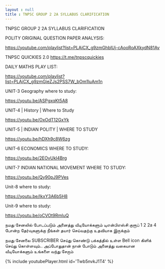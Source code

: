 ```yaml
---
layout : null
title : TNPSC GROUP 2 2A SYLLABUS CLARIFICATION
---
```


TNPSC GROUP 2 2A SYLLABUS CLARIFICATION

POLITY ORIGINAL QUESTION PAPER ANALYSIS:

https://youtube.com/playlist?list=PLAiCX_g9zmGhblUj-cAooRoAXkydN81Av


TNPSC QUICKIES 2.0
https://t.me/tnpscquickies

DAILY MATHS PLAY LIST:

https://youtube.com/playlist?list=PLAiCX_g9zmGieZJs2PSS7W_bOm1luAm1n

UNIT-3 Geography where to study:

https://youtu.be/ASPgxqKt5A8

UNIT-4 | History | Where to Study

https://youtu.be/OxOdT12GxYk

UNIT-5 | INDIAN POLITY | WHERE TO STUDY

https://youtu.be/hDXh9c8W6zg

UNIT-6 ECONOMICS  WHERE TO STUDY:

https://youtu.be/2EOvUkI4Brg

UNIT-7 INDIAN NATIONAL MOVEMENT WHERE TO STUDY:

https://youtu.be/Qy90pJ9PVes

Unit-8 where to study:

https://youtu.be/IkxY3A6b5H8

Unit-9 where to study:

https://youtu.be/oCVOt9RmluQ

நமது சேனலில் போடப்படும் அனைத்து வீடியோக்களும் டிஎன்பிஎஸ்சி குரூப் 1 2 2a 4 போன்ற தேர்வுகளுக்கு நீங்கள் தயார் செய்வதற்கு உதவியாக இருக்கும்

நமது சேனலை SUBSCRIBER செய்து கொண்டு பக்கத்தில் உள்ள Bell icon கிளிக் செய்து கொள்ளவும்.. அப்போதுதான் நான் போடும் அனைத்து வகையான வீடியோக்களும் உங்களை வந்து சேரும்



{% include youtubePlayer.html id='Twb5nvkJ1T4' %}

